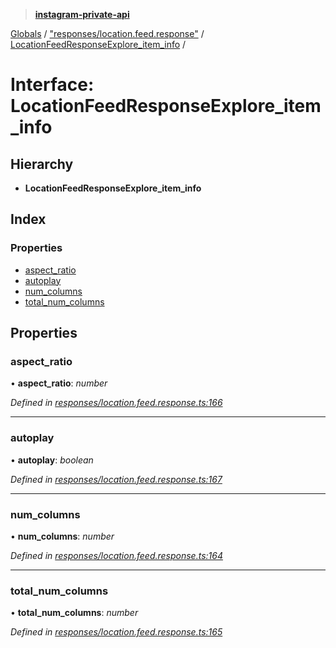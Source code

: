 > **[instagram-private-api](../README.md)**

[Globals](../README.md) / ["responses/location.feed.response"](../modules/_responses_location_feed_response_.md) / [LocationFeedResponseExplore_item_info](_responses_location_feed_response_.locationfeedresponseexplore_item_info.md) /

# Interface: LocationFeedResponseExplore_item_info

## Hierarchy

- **LocationFeedResponseExplore_item_info**

## Index

### Properties

- [aspect_ratio](_responses_location_feed_response_.locationfeedresponseexplore_item_info.md#aspect_ratio)
- [autoplay](_responses_location_feed_response_.locationfeedresponseexplore_item_info.md#autoplay)
- [num_columns](_responses_location_feed_response_.locationfeedresponseexplore_item_info.md#num_columns)
- [total_num_columns](_responses_location_feed_response_.locationfeedresponseexplore_item_info.md#total_num_columns)

## Properties

### aspect_ratio

• **aspect_ratio**: _number_

_Defined in [responses/location.feed.response.ts:166](https://github.com/realinstadude/instagram-private-api/blob/4ae8fec/src/responses/location.feed.response.ts#L166)_

---

### autoplay

• **autoplay**: _boolean_

_Defined in [responses/location.feed.response.ts:167](https://github.com/realinstadude/instagram-private-api/blob/4ae8fec/src/responses/location.feed.response.ts#L167)_

---

### num_columns

• **num_columns**: _number_

_Defined in [responses/location.feed.response.ts:164](https://github.com/realinstadude/instagram-private-api/blob/4ae8fec/src/responses/location.feed.response.ts#L164)_

---

### total_num_columns

• **total_num_columns**: _number_

_Defined in [responses/location.feed.response.ts:165](https://github.com/realinstadude/instagram-private-api/blob/4ae8fec/src/responses/location.feed.response.ts#L165)_
